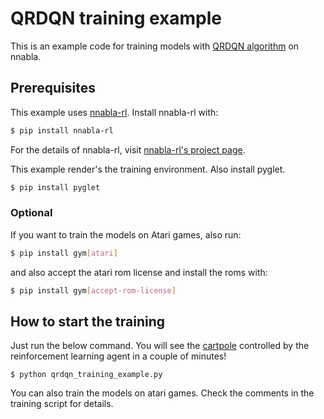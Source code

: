 # QRDQN training example

This is an example code for training models with [QRDQN algorithm](https://arxiv.org/abs/1710.10044) on nnabla.

## Prerequisites

This example uses [nnabla-rl](https://github.com/sony/nnabla-rl).
Install nnabla-rl with:

```sh
$ pip install nnabla-rl
```

For the details of nnabla-rl, visit [nnabla-rl's project page](https://github.com/sony/nnabla-rl).

This example render's the training environment. Also install pyglet.

```sh
$ pip install pyglet
```

### Optional

If you want to train the models on Atari games, also run:

```sh
$ pip install gym[atari]
```

and also accept the atari rom license and install the roms with:

```sh
$ pip install gym[accept-rom-license]
```

## How to start the training

Just run the below command. You will see the [cartpole](https://gym.openai.com/envs/CartPole-v1/) controlled by the reinforcement learning agent in a couple of minutes!

```
$ python qrdqn_training_example.py
```

You can also train the models on atari games. Check the comments in the training script for details.
